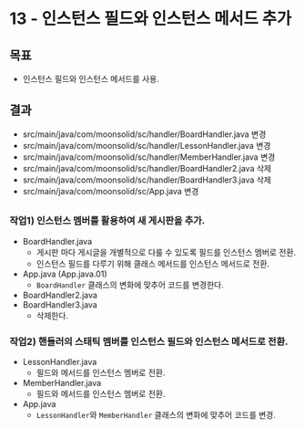 # 13 - 인스턴스 필드와 인스턴스 메서드 추가

## 목표

- 인스턴스 필드와 인스턴스 메서드를 사용.

  

  

## 결과

- src/main/java/com/moonsolid/sc/handler/BoardHandler.java 변경
- src/main/java/com/moonsolid/sc/handler/LessonHandler.java 변경
- src/main/java/com/moonsolid/sc/handler/MemberHandler.java 변경
- src/main/java/com/moonsolid/sc/handler/BoardHandler2.java 삭제
- src/main/java/com/moonsolid/sc/handler/BoardHandler3.java 삭제
- src/main/java/com/moonsolid/sc/App.java 변경

## 

### 작업1) 인스턴스 멤버를 활용하여 새 게시판을 추가.

- BoardHandler.java
    - 게시판 마다 게시글을 개별적으로 다룰 수 있도록 필드를 인스턴스 멤버로 전환.
    - 인스턴스 필드를 다루기 위해 클래스 메서드를 인스턴스 메서드로 전환.
- App.java (App.java.01)
    - `BoardHandler` 클래스의 변화에 맞추어 코드를 변경한다.
- BoardHandler2.java
- BoardHandler3.java
    - 삭제한다.

### 작업2) 핸들러의 스태틱 멤버를 인스턴스 필드와 인스턴스 메서드로 전환.

- LessonHandler.java
    - 필드와 메서드를 인스턴스 멤버로 전환.
- MemberHandler.java    
    - 필드와 메서드를 인스턴스 멤버로 전환.
- App.java
    - `LessonHandler`와 `MemberHandler` 클래스의 변화에 맞추어 코드를 변경.
